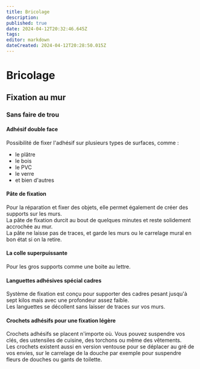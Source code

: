 ```yaml
---
title: Bricolage
description: 
published: true
date: 2024-04-12T20:32:46.645Z
tags: 
editor: markdown
dateCreated: 2024-04-12T20:28:50.015Z
---
```


# Bricolage

## Fixation au mur

### Sans faire de trou

#### Adhésif double face

Possibilité de fixer l'adhésif sur plusieurs types de surfaces, comme :
- le plâtre
- le bois
- le PVC
- le verre
- et bien d'autres

#### Pâte de fixation

Pour la réparation et fixer des objets, elle permet également de créer des supports sur les murs.  
La pâte de fixation durcit au bout de quelques minutes et reste solidement accrochée au mur.  
La pâte ne laisse pas de traces, et garde les murs ou le carrelage mural en bon état si on la retire.

#### La colle superpuissante

Pour les gros supports comme une boite au lettre.

#### Languettes adhésives spécial cadres

Système de fixation est conçu pour supporter des cadres pesant jusqu'à sept kilos mais avec une profondeur assez faible.  
Les languettes se décollent sans laisser de traces sur vos murs.

#### Crochets adhésifs pour une fixation légère

Crochets adhésifs se placent n'importe où. Vous pouvez suspendre vos clés, des ustensiles de cuisine, des torchons ou même des vêtements.  
Les crochets existent aussi en version ventouse pour se déplacer au gré de vos envies, sur le carrelage de la douche par exemple pour suspendre fleurs de douches ou gants de toilette.